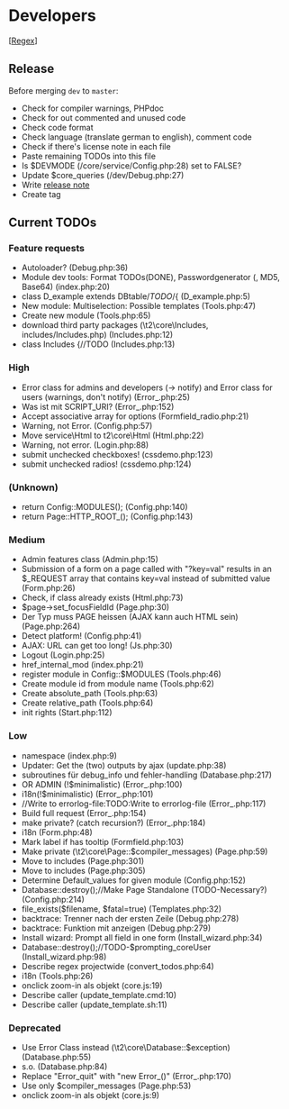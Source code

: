 Developers
==========

[[Regex](https://github.com/experder/T2/blob/master/help/dev_regex.md)]

Release
-------
Before merging `dev` to `master`:
* Check for compiler warnings, PHPdoc
* Check for out commented and unused code
* Check code format
* Check language (translate german to english), comment code
* Check if there's license note in each file
* Paste remaining TODOs into this file
* Is $DEVMODE (/core/service/Config.php:28) set to FALSE?
* Update $core_queries (/dev/Debug.php:27)
* Write [release note](../release_notes.md)
* Create tag

Current TODOs
-------------
### Feature requests
* Autoloader? (Debug.php:36)
* Module dev tools: Format TODOs(DONE), Passwordgenerator (, MD5, Base64) (index.php:20)
* class D_example extends DBtable/*TODO*/{ (D_example.php:5)
* New module: Multiselection: Possible templates (Tools.php:47)
* Create new module (Tools.php:65)
* download third party packages (\t2\core\Includes, includes/Includes.php) (Includes.php:12)
* class Includes {//TODO (Includes.php:13)

### High
* Error class for admins and developers (-> notify) and Error class for users (warnings, don't notify) (Error_.php:25)
* Was ist mit SCRIPT_URI? (Error_.php:152)
* Accept associative array for options (Formfield_radio.php:21)
* Warning, not Error. (Config.php:57)
* Move service\Html to t2\core\Html (Html.php:22)
* Warning, not error. (Login.php:88)
* submit unchecked checkboxes! (cssdemo.php:123)
* submit unchecked radios! (cssdemo.php:124)

### (Unknown)
* return Config::MODULES(); (Config.php:140)
* return Page::HTTP_ROOT_(); (Config.php:143)

### Medium
* Admin features class (Admin.php:15)
* Submission of a form on a page called with "?key=val" results in an $_REQUEST array that contains key=val instead of submitted value (Form.php:26)
* Check, if class already exists (Html.php:73)
* $page->set_focusFieldId (Page.php:30)
* Der Typ muss PAGE heissen (AJAX kann auch HTML sein) (Page.php:264)
* Detect platform! (Config.php:41)
* AJAX: URL can get too long! (Js.php:30)
* Logout (Login.php:25)
* href_internal_mod (index.php:21)
* register module in Config::$MODULES (Tools.php:46)
* Create module id from module name (Tools.php:62)
* Create absolute_path (Tools.php:63)
* Create relative_path (Tools.php:64)
* init rights (Start.php:112)

### Low
* namespace (index.php:9)
* Updater: Get the (two) outputs by ajax (update.php:38)
* subroutines für debug_info und fehler-handling (Database.php:217)
* OR ADMIN (!$minimalistic) (Error_.php:100)
* i18n(!$minimalistic) (Error_.php:101)
* //Write to errorlog-file:TODO:Write to errorlog-file (Error_.php:117)
* Build full request (Error_.php:154)
* make private? (catch recursion?) (Error_.php:184)
* i18n (Form.php:48)
* Mark label if has tooltip (Formfield.php:103)
* Make private (\t2\core\Page::$compiler_messages) (Page.php:59)
* Move to includes (Page.php:301)
* Move to includes (Page.php:305)
* Determine Default_values for given module (Config.php:152)
* Database::destroy();//Make Page Standalone (TODO-Necessary?) (Config.php:214)
* file_exists($filename, $fatal=true) (Templates.php:32)
* backtrace: Trenner nach der ersten Zeile (Debug.php:278)
* backtrace: Funktion mit anzeigen (Debug.php:279)
* Install wizard: Prompt all field in one form (Install_wizard.php:34)
* Database::destroy();//TODO-$prompting_coreUser (Install_wizard.php:98)
* Describe regex projectwide (convert_todos.php:64)
* i18n (Tools.php:26)
* onclick zoom-in als objekt (core.js:19)
* Describe caller (update_template.cmd:10)
* Describe caller (update_template.sh:11)

### Deprecated
* Use Error Class instead (\t2\core\Database::$exception) (Database.php:55)
* s.o. (Database.php:84)
* Replace "Error_quit" with "new Error_()" (Error_.php:170)
* Use only $compiler_messages (Page.php:53)
* onclick zoom-in als objekt (core.js:9)
